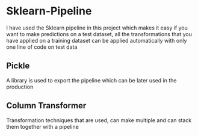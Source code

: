 # Sklearn-Pipeline
I have used the Sklearn pipeline in this project which makes it easy if you want to make predictions on a test dataset, all the transformations that you have applied on a training dataset can be applied automatically with only one line of code on test data
## Pickle
A library is used to export the pipeline which can be later used in the production
## Column Transformer
Transformation techniques that are used, can make multiple and can stack them together with a pipeline
